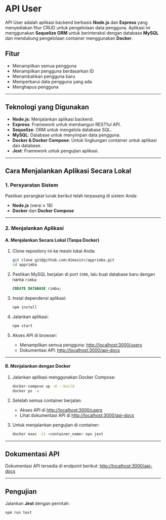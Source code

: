 
# API User

API User adalah aplikasi backend berbasis **Node.js** dan **Express** yang menyediakan fitur CRUD untuk pengelolaan data pengguna. Aplikasi ini menggunakan **Sequelize ORM** untuk berinteraksi dengan database **MySQL** dan mendukung pengelolaan container menggunakan **Docker**.

## Fitur

- Menampilkan semua pengguna
- Menampilkan pengguna berdasarkan ID
- Menambahkan pengguna baru
- Memperbarui data pengguna yang ada
- Menghapus pengguna

---

## Teknologi yang Digunakan

- **Node.js**: Menjalankan aplikasi backend.
- **Express**: Framework untuk membangun RESTful API.
- **Sequelize**: ORM untuk mengelola database SQL.
- **MySQL**: Database untuk menyimpan data pengguna.
- **Docker & Docker Compose**: Untuk lingkungan container untuk aplikasi dan database.
- **Jest**: Framework untuk pengujian aplikasi.

---

## Cara Menjalankan Aplikasi Secara Lokal

### 1. Persyaratan Sistem

Pastikan perangkat lunak berikut telah terpasang di sistem Anda:

- **Node.js** (versi ≥ 18)
- **Docker** dan **Docker Compose** 

---

### 2. Menjalankan Aplikasi

#### **A. Menjalankan Secara Lokal (Tanpa Docker)**

1. Clone repository ini ke mesin lokal Anda:
   ```bash
   git clone git@github.com:dimasinr/apprimba.git
   cd apprimba
   ```

2. Pastikan MySQL berjalan di port `3306`, lalu buat database baru dengan nama `rimba`:
   ```sql
   CREATE DATABASE rimba;
   ```

3. Instal dependensi aplikasi:
   ```bash
   npm install
   ```

4. Jalankan aplikasi:
   ```bash
   npm start
   ```

5. Akses API di browser:
   - Menampilkan semua pengguna: [http://localhost:3000/users](http://localhost:3000/users)
   - Dokumentasi API: [http://localhost:3000/api-docs](http://localhost:3000/api-docs)

---

#### **B. Menjalankan dengan Docker**

1. Jalankan aplikasi menggunakan Docker Compose:
   ```bash
   docker-compose up -d --build
   docker ps -a
   ```

2. Setelah semua container berjalan:
   - Akses API di [http://localhost:3000/users](http://localhost:3000/users)
   - Lihat dokumentasi API di [http://localhost:3000/api-docs](http://localhost:3000/api-docs)

3. Untuk menjalankan pengujian di container:
   ```bash
   docker exec -it <container_name> npx jest
   ```

---

## Dokumentasi API

Dokumentasi API tersedia di endpoint berikut:
[http://localhost:3000/api-docs](http://localhost:3000/api-docs)

---

## Pengujian

Jalankan **Jest** dengan perintah:
```bash
npm run test
```
